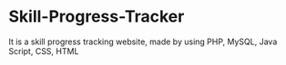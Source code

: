 # Skill-Progress-Tracker
It is a skill progress tracking website, made by using PHP, MySQL, Java Script, CSS, HTML
